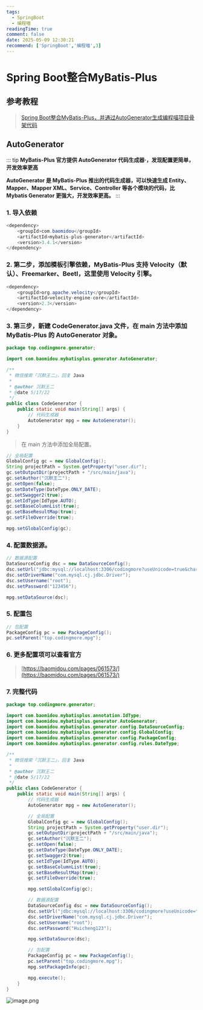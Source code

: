 ```yaml
---
tags:
  - SpringBoot
  - 编程喵
readingTime: true
comment: false
date: 2025-05-09 12:30:21
recommend: ['SpringBoot','编程喵',3]
---
```


# Spring Boot整合MyBatis-Plus

## 参考教程

>[Spring Boot整合MyBatis-Plus，并通过AutoGenerator生成编程喵项目骨架代码](https://www.yuque.com/itwanger/vn4p17/pfps5b#f1bda19a)

## AutoGenerator

::: tip
**MyBatis-Plus 官方提供 AutoGenerator 代码生成器·，发现配置更简单，开发效率更高**

**AutoGenerator 是 MyBatis-Plus 推出的代码生成器，可以快速生成 Entity、Mapper、Mapper XML、Service、Controller 等各个模块的代码，比 Mybatis Generator 更强大，开发效率更高。**
:::
### 1. 导入依赖

```Java
<dependency>
    <groupId>com.baomidou</groupId>
    <artifactId>mybatis-plus-generator</artifactId>
    <version>3.4.1</version>
</dependency>
```

### 2. 第二步，添加模板引擎依赖，MyBatis-Plus 支持 Velocity（默认）、Freemarker、Beetl，这里使用 Velocity 引擎。

```Java
<dependency>
    <groupId>org.apache.velocity</groupId>
    <artifactId>velocity-engine-core</artifactId>
    <version>2.3</version>
</dependency>
```

### 3. 第三步，新建 CodeGenerator.java 文件，在 main 方法中添加 MyBatis-Plus 的 AutoGenerator 对象。

```Java
package top.codingmore.generator;

import com.baomidou.mybatisplus.generator.AutoGenerator;

/**
 * 微信搜索「沉默王二」，回复 Java
 *
 * @author 沉默王二
 * @date 5/17/22
 */
public class CodeGenerator {
    public static void main(String[] args) {
        // 代码生成器
        AutoGenerator mpg = new AutoGenerator();
    }
}
```

>在 main 方法中添加全局配置。

```JAVA
// 全局配置
GlobalConfig gc = new GlobalConfig();
String projectPath = System.getProperty("user.dir");
gc.setOutputDir(projectPath + "/src/main/java");
gc.setAuthor("沉默王二");
gc.setOpen(false);
gc.setDateType(DateType.ONLY_DATE);
gc.setSwagger2(true);
gc.setIdType(IdType.AUTO);
gc.setBaseColumnList(true);
gc.setBaseResultMap(true);
gc.setFileOverride(true);

mpg.setGlobalConfig(gc);
```

### 4. 配置数据源。

```JAVA
// 数据源配置
DataSourceConfig dsc = new DataSourceConfig();
dsc.setUrl("jdbc:mysql://localhost:3306/codingmore?useUnicode=true&characterEncoding=utf-8&serverTimezone=Asia/Shanghai");
dsc.setDriverName("com.mysql.cj.jdbc.Driver");
dsc.setUsername("root");
dsc.setPassword("123456");

mpg.setDataSource(dsc);
```

### 5. 配置包

```JAVA
// 包配置
PackageConfig pc = new PackageConfig();
pc.setParent("top.codingmore.mpg");
```

### 6. 更多配置项可以查看官方

>[https://baomidou.com/pages/061573/](https://baomidou.com/pages/061573/)

### 7. 完整代码

```JAVA
package top.codingmore.generator;

import com.baomidou.mybatisplus.annotation.IdType;
import com.baomidou.mybatisplus.generator.AutoGenerator;
import com.baomidou.mybatisplus.generator.config.DataSourceConfig;
import com.baomidou.mybatisplus.generator.config.GlobalConfig;
import com.baomidou.mybatisplus.generator.config.PackageConfig;
import com.baomidou.mybatisplus.generator.config.rules.DateType;

/**
 * 微信搜索「沉默王二」，回复 Java
 *
 * @author 沉默王二
 * @date 5/17/22
 */
public class CodeGenerator {
    public static void main(String[] args) {
        // 代码生成器
        AutoGenerator mpg = new AutoGenerator();

        // 全局配置
        GlobalConfig gc = new GlobalConfig();
        String projectPath = System.getProperty("user.dir");
        gc.setOutputDir(projectPath + "/src/main/java");
        gc.setAuthor("沉默王二");
        gc.setOpen(false);
        gc.setDateType(DateType.ONLY_DATE);
        gc.setSwagger2(true);
        gc.setIdType(IdType.AUTO);
        gc.setBaseColumnList(true);
        gc.setBaseResultMap(true);
        gc.setFileOverride(true);

        mpg.setGlobalConfig(gc);

        // 数据源配置
        DataSourceConfig dsc = new DataSourceConfig();
        dsc.setUrl("jdbc:mysql://localhost:3306/codingmore?useUnicode=true&characterEncoding=utf-8&serverTimezone=Asia/Shanghai");
        dsc.setDriverName("com.mysql.cj.jdbc.Driver");
        dsc.setUsername("root");
        dsc.setPassword("Huicheng123");

        mpg.setDataSource(dsc);

        // 包配置
        PackageConfig pc = new PackageConfig();
        pc.setParent("top.codingmore.mpg");
        mpg.setPackageInfo(pc);

        mpg.execute();
    }
}
```

![image.png](https://imgsbo.oss-cn-shanghai.aliyuncs.com/undefined20250509123000986.png)

